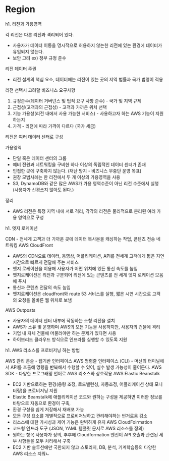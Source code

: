 # Region

h1. 리전과 가용영역

각 리전은 다른 리전과 격리되어 있다.
- 사용자가 데이터 이동을 명시적으로 허용하지 않는한 리전에 있는 환경에 데이터가 유입되지 않는다.
- 보안 고려 ex) 정부 규정 준수

리전 데이터 주권
- 리전 설계의 핵심 요소, 데이터에는 리전이 있는 곳의 지역 법률과 국가 법령이 적용

리전 선택시 고려할 비즈니스 요구사항
1. 규정준수(데이터 거버넌스 및 법적 요구 사항 준수) - 국가 및 지역 규제
2. 근접성(고객과의 근접성) - 고객과 가까운 위치 선택
3. 기능 가용성(리전 내에서 사용 가능한 서비스) - 사용하고자 하는 AWS 기능이 지원하는지
4. 가격 - 리전에 따라 가격이 다르다 (국가 세금)

리전은 여러 데이터 센터로 구성

가용영역
- 단일 혹은 데이터 센터의 그룹
- 예비 전원과 네트워킹을 구비한 하나 이상의 독립적인 데이터 센터가 존재
- 인접한 곳에 구축하지 않는다. (재난 방지 - 비즈니스 무중단 운영 목표)
- 권장 모범사례는 한 리전에서 두 개 이상의 가용영역을 사용
- S3, DynamoDB와 같은 많은 AWS가 가용 영역수준이 아닌 리전 수준에서 실행 (사용자가 신경쓰지 않아도 된다.)

정리
- AWS 리전은 특정 지역 내에 서로 격리, 각각의 리전은 물리적으로 분리된 여러 가용 영역으로 구성

h1. 엣지 로케이션

CDN - 전세계 고객과 더 가까운 곳에 데이터 복사본을 캐싱하는 작업, 콘텐츠 전송 네트워킹
AWS CloudFront
- AWS의 CDN으로 데이터, 동영상, 어플리케이션, API를 전세계 고객에게 짧은 지연시간으로 빠르게 전달해 주는 서비스
- 엣지 로케이션을 이용해 사용자가 어떤 위치에 있든 통신 속도를 높임
- 엣지로케이션은 리전과 구분되어 리전에 있는 콘텐츠를 전 세계 엣지 로케이션 모음에 푸시
- 통신과 콘텐츠 전달의 속도 높임
- 엣지로케이션은 cloudfront와 route 53 서비스를 실행, 짧은 시연 시간으로 고객의 요청을 올바른 웹 위치로 보냄

AWS Outposts
- 사용자의 데이터 센터 내부에 작동하는 소형 리전을 설치
- AWS가 소유 및 운영하며 AWS의 모든 기능을 사용하지만, 사용자의 건물에 격리
- 기업 내 자체 건물에 머물러야만 하는 문제가 있다면 사용
- 하이브리드 클라우드 방식으로 인프라를 실행할 수 있도록 지원

h1. AWS 리소스를 프로비저닝 하는 방법

AWS 관리 콘솔 - 웹기반 인터페이스
AWS 명령줄 인터페이스 (CLI) - 머신의 터미널에서 API를 호출해 명령을 반복해서 수행할 수 있어, 실수 발생 가능성이 줄어든다.
AWS SDK - 다양한 프로그래밍 언어로 AWS 리소스와 상호작용
AWS Elastic Beanstalk
- EC2 기반으로하는 환경(용량 조정, 로드밸런싱, 자동조정, 어플리케이션 상태 모니터링)을 프로비저닝 지원
- Elastic Beanstalk에 애플리케이션 코드와 원하는 구성을 제공하면 이러한 정보를 바탕으로 자동으로 환경이 구축,
- 환경 구성을 쉽게 저장해서 재배포 가능
- 모든 구성 요소를 개별적으로 프로비저닝하고 관리해야하는 번거로움 감소
- 리소스에 대한 가시성과 제어 기능은 완벽하게 유지
  AWS CloudFoirmation
- 코드형 인프라 도구 (JSON, YAML 템플릿 문서로 AWS 리소스를 정의)
- 원하는 항목 사용자가 정의, 추후에 Cloudformation 엔진이 API 호출과 관련된 세부 사항들을 모두 처리해서 구축
- EC2 기반 솔루션에만 국한되지 않고 스토리지, DB, 분석, 기계학습등의 다양한 AWS 리소스 지워ㄴ
